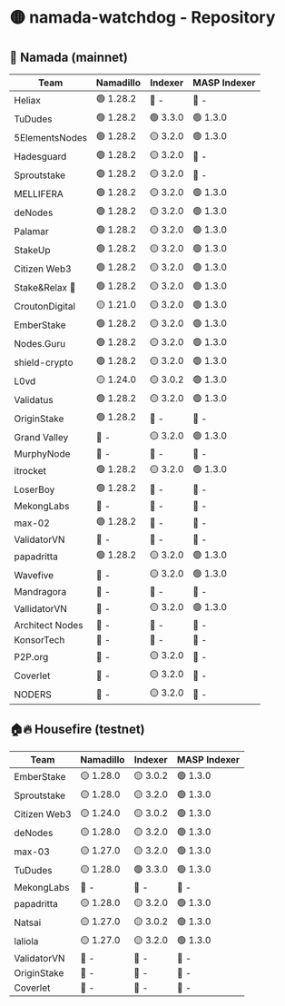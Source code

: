 # 🟡 namada-watchdog - Repository

## 🚀 Namada (mainnet)

| Team | Namadillo | Indexer | MASP Indexer |
|-|-|-|-|
| Heliax | 🟢 1.28.2 | 🔴 - | 🔴 - |
| TuDudes | 🟢 1.28.2 | 🟢 3.3.0 | 🟢 1.3.0 |
| 5ElementsNodes | 🟢 1.28.2 | 🟡 3.2.0 | 🟢 1.3.0 |
| Hadesguard | 🟢 1.28.2 | 🟡 3.2.0 | 🔴 - |
| Sproutstake | 🟢 1.28.2 | 🟡 3.2.0 | 🔴 - |
| MELLIFERA | 🟢 1.28.2 | 🟡 3.2.0 | 🟢 1.3.0 |
| deNodes | 🟢 1.28.2 | 🟡 3.2.0 | 🟢 1.3.0 |
| Palamar | 🟢 1.28.2 | 🟡 3.2.0 | 🟢 1.3.0 |
| StakeUp | 🟢 1.28.2 | 🟡 3.2.0 | 🟢 1.3.0 |
| Citizen Web3 | 🟢 1.28.2 | 🟡 3.2.0 | 🟢 1.3.0 |
| Stake&Relax 🦥 | 🟢 1.28.2 | 🟡 3.2.0 | 🟢 1.3.0 |
| CroutonDigital | 🟡 1.21.0 | 🟡 3.2.0 | 🟢 1.3.0 |
| EmberStake | 🟢 1.28.2 | 🟡 3.2.0 | 🟢 1.3.0 |
| Nodes.Guru | 🟢 1.28.2 | 🟡 3.2.0 | 🟢 1.3.0 |
| shield-crypto | 🟢 1.28.2 | 🟡 3.2.0 | 🟢 1.3.0 |
| L0vd | 🟡 1.24.0 | 🟡 3.0.2 | 🟢 1.3.0 |
| Validatus | 🟢 1.28.2 | 🟡 3.2.0 | 🟢 1.3.0 |
| OriginStake | 🟢 1.28.2 | 🔴 - | 🔴 - |
| Grand Valley | 🔴 - | 🟡 3.2.0 | 🟢 1.3.0 |
| MurphyNode | 🔴 - | 🔴 - | 🔴 - |
| itrocket | 🟢 1.28.2 | 🟡 3.2.0 | 🟢 1.3.0 |
| LoserBoy | 🟢 1.28.2 | 🔴 - | 🔴 - |
| MekongLabs | 🔴 - | 🔴 - | 🔴 - |
| max-02 | 🟢 1.28.2 | 🔴 - | 🔴 - |
| ValidatorVN | 🔴 - | 🔴 - | 🔴 - |
| papadritta | 🟢 1.28.2 | 🟡 3.2.0 | 🟢 1.3.0 |
| Wavefive | 🔴 - | 🟡 3.2.0 | 🟢 1.3.0 |
| Mandragora | 🔴 - | 🔴 - | 🔴 - |
| VallidatorVN | 🔴 - | 🟡 3.2.0 | 🟢 1.3.0 |
| Architect Nodes | 🔴 - | 🔴 - | 🔴 - |
| KonsorTech | 🔴 - | 🔴 - | 🔴 - |
| P2P.org | 🔴 - | 🟡 3.2.0 | 🔴 - |
| Coverlet | 🔴 - | 🟡 3.2.0 | 🔴 - |
| NODERS | 🔴 - | 🟡 3.2.0 | 🔴 - |

## 🏠🔥 Housefire (testnet)

| Team | Namadillo | Indexer | MASP Indexer |
|-|-|-|-|
| EmberStake | 🟡 1.28.0 | 🟡 3.0.2 | 🟢 1.3.0 |
| Sproutstake | 🟡 1.28.0 | 🟡 3.2.0 | 🟢 1.3.0 |
| Citizen Web3 | 🟡 1.24.0 | 🟡 3.0.2 | 🟢 1.3.0 |
| deNodes | 🟡 1.28.0 | 🟡 3.2.0 | 🟢 1.3.0 |
| max-03 | 🟡 1.27.0 | 🟡 3.2.0 | 🟢 1.3.0 |
| TuDudes | 🟡 1.28.0 | 🟢 3.3.0 | 🟢 1.3.0 |
| MekongLabs | 🔴 - | 🔴 - | 🔴 - |
| papadritta | 🟡 1.28.0 | 🟡 3.2.0 | 🟢 1.3.0 |
| Natsai | 🟡 1.27.0 | 🟡 3.0.2 | 🟢 1.3.0 |
| laliola | 🟡 1.27.0 | 🟡 3.2.0 | 🟢 1.3.0 |
| ValidatorVN | 🔴 - | 🔴 - | 🔴 - |
| OriginStake | 🔴 - | 🔴 - | 🔴 - |
| Coverlet | 🔴 - | 🔴 - | 🔴 - |


